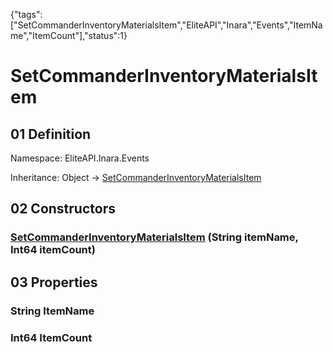 {"tags":["SetCommanderInventoryMaterialsItem","EliteAPI","Inara","Events","ItemName","ItemCount"],"status":1}

# SetCommanderInventoryMaterialsItem

## 01 Definition

Namespace: <span class='code'>EliteAPI.Inara.Events</span>

Inheritance: <span class='code'>Object</span> → <span class='code'>[SetCommanderInventoryMaterialsItem](../../../EliteAPI/Inara/Events/SetCommanderInventoryMaterialsItem.html)</span>

## 02 Constructors

### <span class='code'>[SetCommanderInventoryMaterialsItem](../../../EliteAPI/Inara/Events/SetCommanderInventoryMaterialsItem.html)</span> (<span class='code'>String</span> itemName, <span class='code'>Int64</span> itemCount)

## 03 Properties

### <span class='code'>String</span> ItemName

### <span class='code'>Int64</span> ItemCount

